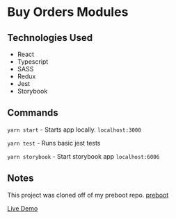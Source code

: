 # Buy Orders Modules

## Technologies Used
* React
* Typescript
* SASS
* Redux
* Jest
* Storybook

## Commands
`yarn start` - Starts app locally. `localhost:3000`

`yarn test` - Runs basic jest tests

`yarn storybook` - Start storybook app `localhost:6006`

## Notes
This project was cloned off of my preboot repo.  [preboot](https://github.com/clarenceng/preboot)

[Live Demo](http://narrative-cng.s3-website.us-east-2.amazonaws.com/)